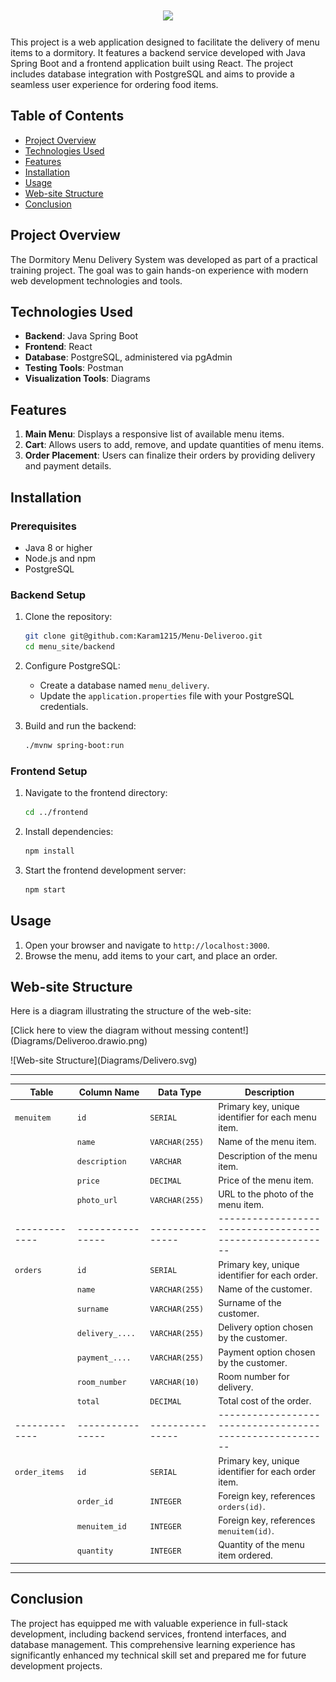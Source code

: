 <h1 align="center">
  <img src="https://readme-typing-svg.herokuapp.com/?font=Righteous&size=35&center=true&vCenter=true&width=500&height=70&duration=4000&lines=Deliveroo👋;" />
</h1>

This project is a web application designed to facilitate the delivery of menu items to a dormitory. It features a backend service developed with Java Spring Boot and a frontend application built using React. The project includes database integration with PostgreSQL and aims to provide a seamless user experience for ordering food items.

## Table of Contents

- [Project Overview](#project-overview)
- [Technologies Used](#technologies-used)
- [Features](#features)
- [Installation](#installation)
- [Usage](#usage)
- [Web-site Structure](#web-site-structure)
- [Conclusion](#conclusion)

## Project Overview

The Dormitory Menu Delivery System was developed as part of a practical training project. The goal was to gain hands-on experience with modern web development technologies and tools.

## Technologies Used

- **Backend**: Java Spring Boot
- **Frontend**: React
- **Database**: PostgreSQL, administered via pgAdmin
- **Testing Tools**: Postman
- **Visualization Tools**: Diagrams

## Features

1. **Main Menu**: Displays a responsive list of available menu items.
2. **Cart**: Allows users to add, remove, and update quantities of menu items.
3. **Order Placement**: Users can finalize their orders by providing delivery and payment details.

## Installation

### Prerequisites

- Java 8 or higher
- Node.js and npm
- PostgreSQL

### Backend Setup

1. Clone the repository:
    ```sh
    git clone git@github.com:Karam1215/Menu-Deliveroo.git
    cd menu_site/backend
    ```

2. Configure PostgreSQL:
    - Create a database named `menu_delivery`.
    - Update the `application.properties` file with your PostgreSQL credentials.

3. Build and run the backend:
    ```sh
    ./mvnw spring-boot:run
    ```

### Frontend Setup

1. Navigate to the frontend directory:
    ```sh
    cd ../frontend
    ```

2. Install dependencies:
    ```sh
    npm install
    ```

3. Start the frontend development server:
    ```sh
    npm start
    ```

## Usage

1. Open your browser and navigate to `http://localhost:3000`.
2. Browse the menu, add items to your cart, and place an order.

## Web-site Structure

Here is a diagram illustrating the structure of the web-site: 
<p>[Click here to view the diagram without messing content!](Diagrams/Deliveroo.drawio.png)</p>
![Web-site Structure](Diagrams/Delivero.svg)

---------------------------------------------------------------------------------------------------------
| Table       | Column Name    | Data Type     | Description                                            |
|-------------|----------------|---------------|--------------------------------------------------------|
| `menuitem`  | `id`           | `SERIAL`      | Primary key, unique identifier for each menu item.     |
|             | `name`         | `VARCHAR(255)`| Name of the menu item.                                 |
|             | `description`  | `VARCHAR`        | Description of the menu item.                       |
|             | `price`        | `DECIMAL`     | Price of the menu item.                                |
|             | `photo_url`    | `VARCHAR(255)`| URL to the photo of the menu item.                     |
|-------------|----------------|---------------|--------------------------------------------------------|
| `orders`    | `id`           | `SERIAL`      | Primary key, unique identifier for each order.         |
|             | `name`         | `VARCHAR(255)`| Name of the customer.                                  |
|             | `surname`      | `VARCHAR(255)`| Surname of the customer.                               |
|             | `delivery_....`| `VARCHAR(255)`| Delivery option chosen by the customer.                |
|             | `payment_....` | `VARCHAR(255)`| Payment option chosen by the customer.                 |
|             | `room_number`  | `VARCHAR(10)` | Room number for delivery.                              |
|             | `total`        | `DECIMAL`     | Total cost of the order.                               |
|-------------|----------------|---------------|--------------------------------------------------------|
|`order_items`| `id`          | `SERIAL`      | Primary key, unique identifier for each order item.     |
|             | `order_id`     | `INTEGER`     | Foreign key, references `orders(id)`.                  |
|             | `menuitem_id`  | `INTEGER`     | Foreign key, references `menuitem(id)`.                |
|             | `quantity`     | `INTEGER`     | Quantity of the menu item ordered.                     |
---------------------------------------------------------------------------------------------------------

## Conclusion

The project has equipped me with valuable experience in full-stack development, including backend services, frontend interfaces, and database management. This comprehensive learning experience has significantly enhanced my technical skill set and prepared me for future development projects.
